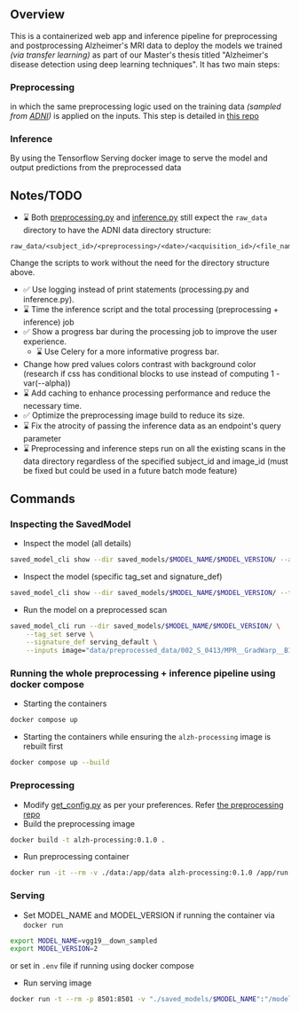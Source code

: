 ## Overview

This is a containerized web app and inference pipeline for preprocessing and postprocessing Alzheimer's MRI data to deploy the models we trained *(via transfer learning)* as part of our Master's thesis titled "Alzheimer's disease detection using deep learning techniques". It has two main steps:
### Preprocessing
in which the same preprocessing logic used on the training data *(sampled from [ADNI](https://ida.loni.usc.edu/))* is applied on the inputs. This step is detailed in [this repo](https://github.com/nacer-benyoub/adni_preprocessing/tree/refactor/update-fslinstaller)
### Inference
By using the Tensorflow Serving docker image to serve the model and output predictions from the preprocessed data

## Notes/TODO
- ⌛ Both [preprocessing.py](preprocessing.py) and [inference.py](inference.ipynb) still expect the `raw_data` directory to have the ADNI data directory structure:
```
raw_data/<subject_id>/<preprocessing>/<date>/<acquisition_id>/<file_name>.nii
```
Change the scripts to work without the need for the directory structure above.
- ✅ Use logging instead of print statements (processing.py and inference.py).
- ⌛ Time the inference script and the total processing (preprocessing + inference) job
- ✅ Show a progress bar during the processing job to improve the user experience.
    - ⌛ Use Celery for a more informative progress bar.
- Change how pred values colors contrast with background color (research if css has conditional blocks to use instead of computing 1 - var(--alpha))
- ⌛ Add caching to enhance processing performance and reduce the necessary time.
- ✅ Optimize the preprocessing image build to reduce its size.
- ⌛ Fix the atrocity of passing the inference data as an endpoint's query parameter
- ⌛ Preprocessing and inference steps run on all the existing scans in the data directory regardless of the specified subject_id and image_id (must be fixed but could be used in a future batch mode feature)

## Commands
### Inspecting the SavedModel

- Inspect the model (all details)
```bash
saved_model_cli show --dir saved_models/$MODEL_NAME/$MODEL_VERSION/ --all
```

- Inspect the model (specific tag_set and signature_def)
```bash
saved_model_cli show --dir saved_models/$MODEL_NAME/$MODEL_VERSION/ --tag_set serve --signature_def serving_default
```

- Run the model on a preprocessed scan
```bash
saved_model_cli run --dir saved_models/$MODEL_NAME/$MODEL_VERSION/ \
    --tag_set serve \
    --signature_def serving_default \
    --inputs image="data/preprocessed_data/002_S_0413/MPR__GradWarp__B1_Correction__N3__Scaled/2008-07-31_14_39_56.0/I120917/ADNI_002_S_0413_MR_MPR__GradWarp__B1_Correction__N3__Scaled_Br_20081015122825655_S54591_I120917.npz"[image]
```
### Running the whole preprocessing + inference pipeline using docker compose

- Starting the containers
```bash
docker compose up
```

- Starting the containers while ensuring the `alzh-processing` image is rebuilt first
```bash
docker compose up --build
```
### Preprocessing
- Modify [get_config.py](get_config.py) as per your preferences. Refer [the preprocessing repo](https://github.com/nacer-benyoub/adni_preprocessing/tree/refactor/update-fslinstaller)
- Build the preprocessing image
```bash
docker build -t alzh-processing:0.1.0 .
```
- Run preprocessing container
```bash
docker run -it --rm -v ./data:/app/data alzh-processing:0.1.0 /app/run.sh
```
### Serving
- Set MODEL_NAME and MODEL_VERSION if running the container via `docker run`
```bash
export MODEL_NAME=vgg19__down_sampled
export MODEL_VERSION=2
```
or set in `.env` file if running using docker compose
- Run serving image
```bash
docker run -t --rm -p 8501:8501 -v "./saved_models/$MODEL_NAME":"/models/$MODEL_NAME" -e MODEL_NAME=$MODEL_NAME tensorflow/serving
```